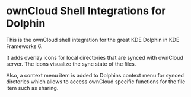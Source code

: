 # ownCloud Shell Integrations for Dolphin

This is the ownCloud shell integration for the great KDE Dolphin in KDE Frameworks 6.

It adds overlay icons for local directories that are synced with ownCloud server.
The icons visualize the sync state of the files.

Also, a context menu item is added to Dolphins context menu for synced diretories which
allows to access ownCloud specific functions for the file item such as sharing.




